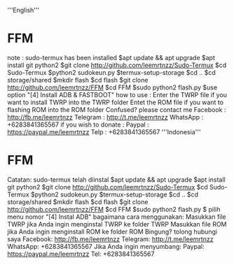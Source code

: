 '''English'''
# FFM
note : sudo-termux has been installed
$apt update && apt upgrade
$apt install git python2
$git clone http://github.com/leemrtnzz/Sudo-Termux
$cd Sudo-Termux
$python2 sudokeun.py
$termux-setup-storage
$cd ..
$cd storage/shared
$mkdir flash
$cd flash
$git clone http://github.com/leemrtnzz/FFM
$cd FFM
$sudo python2 flash.py
$use option "[4] Install ADB & FASTBOOT"
how to use :
Enter the TWRP file if you want to install TWRP into the TWRP folder
Entet the ROM file if you want to flashing ROM into the ROM folder
Confused? please contact me
Facebook : http://fb.me/leemrtnzz
Telegram : http://t.me/leemrtnzz
WhatsApp : +6283841365567
if you wish to donate :
Paypal : https://paypal.me/leemrtnzz
Telp : +6283841365567
'''Indonesia'''
# FFM
Catatan: sudo-termux telah diinstal
$apt update && apt upgrade
$apt install git python2
$git clone http://github.com/leemrtnzz/Sudo-Termux
$cd Sudo-Termux
$python2 sudokeun.py
$termux-setup-storage
$cd ..
$cd storage/shared
$mkdir flash
$cd flash
$git clone http://github.com/leemrtnzz/FFM
$cd FFM
$sudo python2 flash.py
$ pilih menu nomor "[4] Instal ADB"
bagaimana cara menggunakan:
Masukkan file TWRP jika Anda ingin menginstal TWRP ke folder TWRP
Masukkan file ROM jika Anda ingin menginstall ROM ke folder ROM
Bingung? tolong hubungi saya
Facebook: http://fb.me/leemrtnzz
Telegram: http://t.me/leemrtnzz
WhatsApp: +6283841365567
Jika Anda ingin menyumbang:
Paypal: https://paypal.me/leemrtnzz
Tel: +6283841365567
